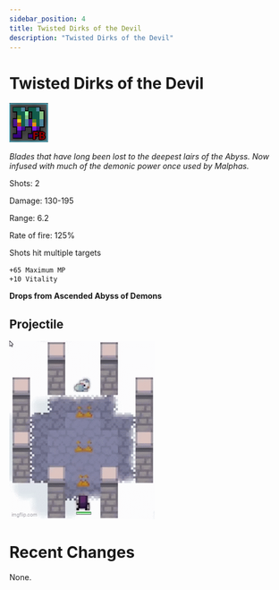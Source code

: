 ```yaml
---
sidebar_position: 4
title: Twisted Dirks of the Devil
description: "Twisted Dirks of the Devil"
---
```



# Twisted Dirks of the Devil 

![Twisted Dirks of the Devil](https://raw.githubusercontent.com/Terracidal/Gifs/refs/heads/main/8def463f0797ba968ea8079394f7fc1c.png)

<i> Blades that have long been lost to the deepest lairs of the Abyss. Now infused with much of the demonic power once used by Malphas.</i>


Shots: 2

Damage: 130-195

Range: 6.2

Rate of fire: 125%

Shots hit multiple targets

    +65 Maximum MP
    +10 Vitality


**Drops from  Ascended Abyss of Demons**
## Projectile 
![TDotD](https://raw.githubusercontent.com/Terracidal/Gifs/refs/heads/main/9fhu3q.gif)

# Recent Changes
None. 
